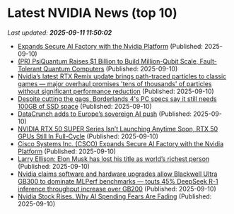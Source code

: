 # Latest NVIDIA News (top 10)
_Last updated: **2025-09-11 11:50:02**_

- [Expands Secure AI Factory with the Nvidia Platform](https://biztoc.com/x/9348f55e44f19932) (Published: 2025-09-10)
- [(PR) PsiQuantum Raises $1 Billion to Build Million-Qubit Scale, Fault-Tolerant Quantum Computers](https://www.techpowerup.com/340844/psiquantum-raises-usd-1-billion-to-build-million-qubit-scale-fault-tolerant-quantum-computers) (Published: 2025-09-10)
- [Nvidia’s latest RTX Remix update brings path-traced particles to classic games — major overhaul promises 'tens of thousands' of particles without significant performance reduction](https://www.tomshardware.com/video-games/nvidia-rtx-remix-update-brings-path-traced-particles) (Published: 2025-09-10)
- [Despite cutting the gags, Borderlands 4's PC specs say it still needs 100GB of SSD space](https://www.rockpapershotgun.com/despite-cutting-the-gags-borderlands-4s-pc-specs-say-it-still-needs-100gb-of-ssd-space) (Published: 2025-09-10)
- [DataCrunch adds to Europe’s sovereign AI push](https://www.telecomtv.com/content/digital-platforms-services/datacrunch-adds-to-europe-s-sovereign-ai-push-53807/) (Published: 2025-09-10)
- [NVIDIA RTX 50 SUPER Series Isn’t Launching Anytime Soon, RTX 50 GPUs Still In Full-Cycle](https://wccftech.com/nvidia-rtx-50-super-series-isnt-launching-anytime-soon-rtx-50-gpus-still-in-full-cycle/) (Published: 2025-09-10)
- [Cisco Systems Inc. (CSCO) Expands Secure AI Factory with the Nvidia Platform](https://consent.yahoo.com/v2/collectConsent?sessionId=1_cc-session_f55422ac-99dc-4031-ac06-4b9792f966ee) (Published: 2025-09-10)
- [Larry Ellison: Elon Musk has lost his title as world’s richest person](https://www.cnn.com/2025/09/10/investing/elon-musk-larry-ellison-wealth) (Published: 2025-09-10)
- [Nvidia claims software and hardware upgrades allow Blackwell Ultra GB300 to dominate MLPerf benchmarks — touts 45% DeepSeek R-1 inference throughput increase over GB200](https://www.tomshardware.com/pc-components/gpus/nvidia-claims-software-and-hardware-upgrades-allow-blackwell-ultra-gb300-to-dominate-mlperf-benchmarks-touts-45-percent-deepseek-r-1-inference-throughput-increase-over-gb200) (Published: 2025-09-10)
- [Nvidia Stock Rises. Why AI Spending Fears Are Fading](https://biztoc.com/x/7fc6a0fc1ce98a57) (Published: 2025-09-10)
